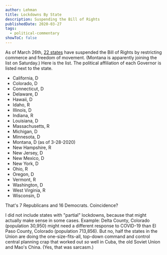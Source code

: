 ```yaml
---
author: Lehman
title: Lockdowns By State
description: Suspending the Bill of Rights
publishedDate: 2020-03-27
tags:
  - political-commentary
showToC: false
---
```


As of March 26th, [22 states](https://www.businessinsider.com/us-map-stay-at-home-orders-lockdowns-2020-3) have suspended the Bill of Rights by restricting commerce and freedom of movement. (Montana is apparently joining the list on Saturday.) Here is the list. The political affiliation of each Governor is listed next to the state.

- California, D
- Colorado, D
- Connecticut, D
- Delaware, D
- Hawaii, D
- Idaho, R
- Illinois, D
- Indiana, R
- Louisiana, D
- Massachusetts, R
- Michigan, D
- Minnesota, D
- Montana, D (as of 3-28-2020)
- New Hampshire, R
- New Jersey, D
- New Mexico, D
- New York, D
- Ohio, R
- Oregon, D
- Vermont, R
- Washington, D
- West Virginia, R
- Wisconsin, D

That's 7 Republicans and 16 Democrats. Coincidence?

I did not include states with "partial" lockdowns, because that might actually make sense in some cases. Example: Delta County, Colorado (population 30,950) might need a different response to COVID-19 than El Paso County, Colorado (population 713,856). But no, half the states in the Union are doing the one-size-fits-all, top-down command and control central planning crap that worked out _so_ well in Cuba, the old Soviet Union and Mao's China. (Yes, that was sarcasm.)
